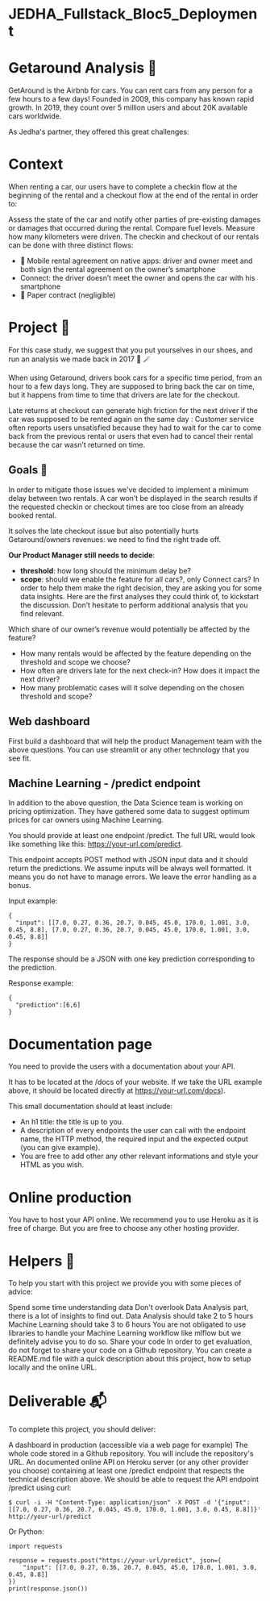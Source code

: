 # JEDHA_Fullstack_Bloc5_Deployment

# Getaround Analysis 🚗

GetAround is the Airbnb for cars. You can rent cars from any person for a few hours to a few days! Founded in 2009, this company has known rapid growth. In 2019, they count over 5 million users and about 20K available cars worldwide.

As Jedha's partner, they offered this great challenges:

# Context
When renting a car, our users have to complete a checkin flow at the beginning of the rental and a checkout flow at the end of the rental in order to:

Assess the state of the car and notify other parties of pre-existing damages or damages that occurred during the rental.
Compare fuel levels.
Measure how many kilometers were driven.
The checkin and checkout of our rentals can be done with three distinct flows:

* 📱 Mobile rental agreement on native apps: driver and owner meet and both sign the rental agreement on the owner’s smartphone
* Connect: the driver doesn’t meet the owner and opens the car with his smartphone
* 📝 Paper contract (negligible)
# Project 🚧
For this case study, we suggest that you put yourselves in our shoes, and run an analysis we made back in 2017 🔮 🪄

When using Getaround, drivers book cars for a specific time period, from an hour to a few days long. They are supposed to bring back the car on time, but it happens from time to time that drivers are late for the checkout.

Late returns at checkout can generate high friction for the next driver if the car was supposed to be rented again on the same day : Customer service often reports users unsatisfied because they had to wait for the car to come back from the previous rental or users that even had to cancel their rental because the car wasn’t returned on time.

## Goals 🎯
In order to mitigate those issues we’ve decided to implement a minimum delay between two rentals. A car won’t be displayed in the search results if the requested checkin or checkout times are too close from an already booked rental.

It solves the late checkout issue but also potentially hurts Getaround/owners revenues: we need to find the right trade off.

**Our Product Manager still needs to decide**:

* **threshold**: how long should the minimum delay be?
* **scope**: should we enable the feature for all cars?, only Connect cars?
In order to help them make the right decision, they are asking you for some data insights. Here are the first analyses they could think of, to kickstart the discussion. Don’t hesitate to perform additional analysis that you find relevant.

Which share of our owner’s revenue would potentially be affected by the feature?
* How many rentals would be affected by the feature depending on the threshold and scope we choose?
* How often are drivers late for the next check-in? How does it impact the next driver?
* How many problematic cases will it solve depending on the chosen threshold and scope?
## Web dashboard
First build a dashboard that will help the product Management team with the above questions. You can use streamlit or any other technology that you see fit.

## Machine Learning - /predict endpoint
In addition to the above question, the Data Science team is working on pricing optimization. They have gathered some data to suggest optimum prices for car owners using Machine Learning.

You should provide at least one endpoint /predict. The full URL would look like something like this: https://your-url.com/predict.

This endpoint accepts POST method with JSON input data and it should return the predictions. We assume inputs will be always well formatted. It means you do not have to manage errors. We leave the error handling as a bonus.

Input example:

```
{
  "input": [[7.0, 0.27, 0.36, 20.7, 0.045, 45.0, 170.0, 1.001, 3.0, 0.45, 8.8], [7.0, 0.27, 0.36, 20.7, 0.045, 45.0, 170.0, 1.001, 3.0, 0.45, 8.8]]
}
```
The response should be a JSON with one key prediction corresponding to the prediction.

Response example:
```
{
  "prediction":[6,6]
}
```
# Documentation page
You need to provide the users with a documentation about your API.

It has to be located at the /docs of your website. If we take the URL example above, it should be located directly at https://your-url.com/docs).

This small documentation should at least include:

* An h1 title: the title is up to you.
* A description of every endpoints the user can call with the endpoint name, the HTTP method, the required input and the expected output (you can give example).
* You are free to add other any other relevant informations and style your HTML as you wish.

# Online production
You have to host your API online. We recommend you to use Heroku as it is free of charge. But you are free to choose any other hosting provider.
# Helpers 🦮
To help you start with this project we provide you with some pieces of advice:

Spend some time understanding data
Don't overlook Data Analysis part, there is a lot of insights to find out.
Data Analysis should take 2 to 5 hours
Machine Learning should take 3 to 6 hours
You are not obligated to use libraries to handle your Machine Learning workflow like mlflow but we definitely advise you to do so.
Share your code
In order to get evaluation, do not forget to share your code on a Github repository. You can create a README.md file with a quick description about this project, how to setup locally and the online URL.

# Deliverable 📬
To complete this project, you should deliver:

A dashboard in production (accessible via a web page for example)
The whole code stored in a Github repository. You will include the repository's URL.
An documented online API on Heroku server (or any other provider you choose) containing at least one /predict endpoint that respects the technical description above. We should be able to request the API endpoint /predict using curl:

```$ curl -i -H "Content-Type: application/json" -X POST -d '{"input": [[7.0, 0.27, 0.36, 20.7, 0.045, 45.0, 170.0, 1.001, 3.0, 0.45, 8.8]]}' http://your-url/predict```

Or Python:
```
import requests

response = requests.post("https://your-url/predict", json={
    "input": [[7.0, 0.27, 0.36, 20.7, 0.045, 45.0, 170.0, 1.001, 3.0, 0.45, 8.8]]
})
print(response.json())
```

